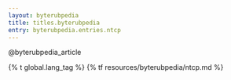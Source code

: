 ```yaml
---
layout: byterubpedia
title: titles.byterubpedia
entry: byterubpedia.entries.ntcp
---
```


@byterubpedia_article

{% t global.lang_tag %}
{% tf resources/byterubpedia/ntcp.md %}
